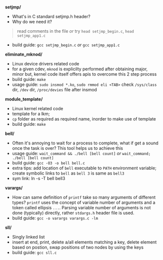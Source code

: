 **setjmp/**
- What's in C standard setjmp.h header?
- Why do we need it?
> read comments in the file  _or_ try `head setjmp_begin.c`, `head setjmp_app1.c`
- build guide: `gcc setjmp_begin.c` _or_ `gcc setjmp_app1.c`

**eliminate_mknod/**
- Linux device drivers related code
- for a given cdev, `mknod` is explicilty performed after obtaining major, minor
  but, kernel code itself offers apis to overcome this 2 step process
- build guide: `make`
- usage guide: `sudo insmod *.ko`, `sudo rmmod eli <TAB>`
  check `/sys/class` dir, `/dev` dir, `/proc/devies` file after insmod

**module_template/**
- Linux kernel related code
- template for a lkm;
- `cp` folder as required as required name, inorder to make use of template
- build guide: `make`

**bell/**
- Often it's annoying to wait for a process to complete, what if get a sound
once the task is over? This tool helps us to achieve this
- usage guide: `wait_command && ./bell [bell count]` _or_ `wait_command; ./bell [bell count]`
- build guide: `gcc -O3 -o bell bell.c`
- extra tips: add location of `bell` executable to `PATH` environment variable;
create symbolic links to `bell` as `bell 3` is same as `bell3`
- sym link: ln -s -T bell bell3

**varargs/**
- How can same definition of `printf` take so many arguments of different types?
`printf` uses the concept of variable number of arguments and a token called
ellipsis `...`. Parsing variable number of arguments is not done (typically)
directly, rather `stdargs.h` header file is used.
- build guide: `gcc -o varargs varargs.c -lm`

**sll/**
- Singly linked list
- insert at end, print, delete a/all elements matching a key, delete element based on postion, swap positions of two nodes by using the keys
- build guide: `gcc sll.c`

